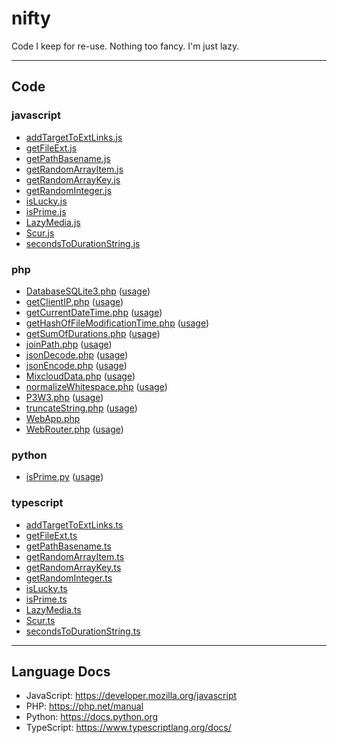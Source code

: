 # nifty

Code I keep for re-use. Nothing too fancy. I'm just lazy.

---

## Code

### javascript

- [addTargetToExtLinks.js](./javascript/addTargetToExtLinks.js)
- [getFileExt.js](./javascript/getFileExt.js)
- [getPathBasename.js](./javascript/getPathBasename.js)
- [getRandomArrayItem.js](./javascript/getRandomArrayItem.js)
- [getRandomArrayKey.js](./javascript/getRandomArrayKey.js)
- [getRandomInteger.js](./javascript/getRandomInteger.js)
- [isLucky.js](./javascript/isLucky.js)
- [isPrime.js](./javascript/isPrime.js)
- [LazyMedia.js](./javascript/LazyMedia.js)
- [Scur.js](./javascript/Scur.js)
- [secondsToDurationString.js](./javascript/secondsToDurationString.js)

### php

- [DatabaseSQLite3.php](./php/DatabaseSQLite3.php) ([usage](./example/php/DatabaseSQLite3.md))
- [getClientIP.php](./php/getClientIP.php) ([usage](./example/php/getClientIP.md))
- [getCurrentDateTime.php](./php/getCurrentDateTime.php) ([usage](./example/php/getCurrentDateTime.md))
- [getHashOfFileModificationTime.php](./php/getHashOfFileModificationTime.php) ([usage](./example/php/getHashOfFileModificationTime.md))
- [getSumOfDurations.php](./php/getSumOfDurations.php) ([usage](./example/php/getSumOfDurations.md))
- [joinPath.php](./php/joinPath.php) ([usage](./example/php/joinPath.md))
- [jsonDecode.php](./php/jsonDecode.php) ([usage](./example/php/jsonDecode.md))
- [jsonEncode.php](./php/jsonEncode.php) ([usage](./example/php/jsonEncode.md))
- [MixcloudData.php](./php/MixcloudData.php) ([usage](./example/php/MixcloudData.md))
- [normalizeWhitespace.php](./php/normalizeWhitespace.php) ([usage](./example/php/normalizeWhitespace.md))
- [P3W3.php](./php/P3W3.php) ([usage](./example/php/P3W3.md))
- [truncateString.php](./php/truncateString.php) ([usage](./example/php/truncateString.md))
- [WebApp.php](./php/WebApp.php)
- [WebRouter.php](./php/WebRouter.php) ([usage](./example/php/WebRouter.md))

### python

- [isPrime.py](./python/isPrime.py) ([usage](./example/python/isPrime.md))

### typescript

- [addTargetToExtLinks.ts](./typescript/addTargetToExtLinks.ts)
- [getFileExt.ts](./typescript/getFileExt.ts)
- [getPathBasename.ts](./typescript/getPathBasename.ts)
- [getRandomArrayItem.ts](./typescript/getRandomArrayItem.ts)
- [getRandomArrayKey.ts](./typescript/getRandomArrayKey.ts)
- [getRandomInteger.ts](./typescript/getRandomInteger.ts)
- [isLucky.ts](./typescript/isLucky.ts)
- [isPrime.ts](./typescript/isPrime.ts)
- [LazyMedia.ts](./typescript/LazyMedia.ts)
- [Scur.ts](./typescript/Scur.ts)
- [secondsToDurationString.ts](./typescript/secondsToDurationString.ts)

---

## Language Docs

- JavaScript: <https://developer.mozilla.org/javascript>
- PHP: <https://php.net/manual>
- Python: <https://docs.python.org>
- TypeScript: <https://www.typescriptlang.org/docs/>
